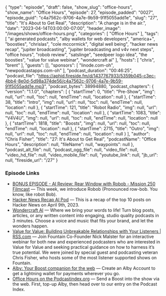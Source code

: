 {
  "type": "episode",
  "draft": false,
  "show_slug": "office-hours",
  "show_name": "Office Hours",
  "episode": 27,
  "episode_padded": "0027",
  "episode_guid": "c4a7562c-9706-4a7e-9b59-91f5055add1e",
  "slug": "27",
  "title": "It's About to Get Real",
  "description": "A change is in the air.",
  "date": "2023-04-14T03:00:00-07:00",
  "header_image": "/images/shows/office-hours.png",
  "categories": [
    "Office Hours"
  ],
  "tags": [
    "ai generated podcasts",
    "alby wallets for web developers",
    "america+",
    "boosties",
    "chrislas",
    "cole mccormick",
    "digital well being",
    "hacker news recap",
    "jupiter broadcasting",
    "jupiter broadcasting  and v4v next steps",
    "office hours",
    "robob review",
    "satslinge",
    "seedpeer logo idea",
    "the boosties",
    "value for value webinar",
    "wondercraft ai"
  ],
  "hosts": [
    "chris",
    "brent"
  ],
  "guests": [],
  "sponsors": [
    "linode.com-oh",
    "newpodcastapps.com-oh"
  ],
  "podcast_duration": "00:46:25",
  "podcast_file": "https://aphid.fireside.fm/d/1437767933/5359b045-c3ec-4bb4-8e0d-5d98a374de56/c4a7562c-9706-4a7e-9b59-91f5055add1e.mp3",
  "podcast_bytes": 38994880,
  "podcast_chapters": {
    "version": "1.1.0",
    "chapters": [
      {
        "startTime": 0,
        "title": "Pre-Show",
        "img": null,
        "url": null,
        "toc": null,
        "endTime": null,
        "location": null
      },
      {
        "startTime": 38,
        "title": "Intro",
        "img": null,
        "url": null,
        "toc": null,
        "endTime": null,
        "location": null
      },
      {
        "startTime": 121,
        "title": "Robot Radio",
        "img": null,
        "url": null,
        "toc": null,
        "endTime": null,
        "location": null
      },
      {
        "startTime": 1083,
        "title": "V4V4U",
        "img": null,
        "url": null,
        "toc": null,
        "endTime": null,
        "location": null
      },
      {
        "startTime": 1818,
        "title": "Boosts",
        "img": null,
        "url": null,
        "toc": null,
        "endTime": null,
        "location": null
      },
      {
        "startTime": 2715,
        "title": "Outro",
        "img": null,
        "url": null,
        "toc": null,
        "endTime": null,
        "location": null
      }
    ],
    "author": "Chris Fisher",
    "title": "27: It's About to Get Real",
    "podcastName": "Office Hours",
    "description": null,
    "fileName": null,
    "waypoints": null
  },
  "podcast_alt_file": null,
  "podcast_ogg_file": null,
  "video_file": null,
  "video_hd_file": null,
  "video_mobile_file": null,
  "youtube_link": null,
  "jb_url": null,
  "fireside_url": "/27"
}


### Episode Links

  * [BONUS EPISODE - AI Review: Rear Window with Robob - Mission 250 Filmcast](https://podverse.fm/episode/krSBNtvBU "BONUS EPISODE - AI Review: Rear Window with Robob - Mission 250 Filmcast") — This week, we introduce Robob (Pronounced row-bob. You know, like robot Bob). 
  * [Hacker News Recap AI Pod](https://hackernewsrecap.buzzsprout.com/2170103/12620404-hacker-news-recap-april-9th-2023?t=0 "Hacker News Recap AI Pod") — This is a recap of the top 10 posts on Hacker News on April 9th, 2023. 
  * [Wondercraft AI](https://podcast.wondercraft.ai/ "Wondercraft AI") — Where we bring your words to life! Turn blog posts, articles, or any written content into engaging, studio quality podcasts in 3 minutes. Choose a voice and music that fits your brand, and let the wonders happen.
  * [Value for Value: Building Unbreakable Relationships with Your Listeners | RSS.com](https://rss.com/blog/value-for-value-building-unbreakable-relationships-with-your-listeners/ "Value for Value: Building Unbreakable Relationships with Your Listeners | RSS.com") — Join Fountain Co-Founder Nick Malster for an interactive webinar for both new and experienced podcasters who are interested in Value for Value and seeking practical guidance on how to harness it’s true potential. We were joined by special guest and podcasting veteran Chris Fisher, who hosts some of the most listener supported shows on Fountain.
  * [Alby: Your Boost companion for the web](https://getalby.com/ "Alby: Your Boost companion for the web") — Create an Alby Account to get a lightning wallet for payments wherever you go. 
  * [Office Hours on the Podcastindex.org](https://podcastindex.org/podcast/5341434 "Office Hours on the Podcastindex.org") — Send a Boost into the show via the web. First, top-up Alby, then head over to our entry on the Podcast Index.


